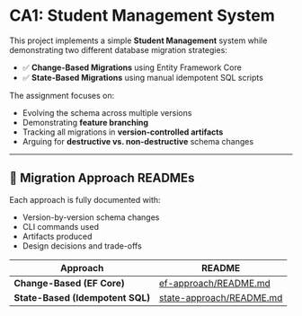 # CA1: Student Management System

This project implements a simple **Student Management** system while demonstrating two different database migration strategies:

- ✅ **Change-Based Migrations** using Entity Framework Core
- ✅ **State-Based Migrations** using manual idempotent SQL scripts

The assignment focuses on:
- Evolving the schema across multiple versions
- Demonstrating **feature branching**
- Tracking all migrations in **version-controlled artifacts**
- Arguing for **destructive vs. non-destructive** schema changes

---

## 📄 Migration Approach READMEs

Each approach is fully documented with:
- Version-by-version schema changes
- CLI commands used
- Artifacts produced
- Design decisions and trade-offs

| Approach        | README |
|----------------|--------|
| **Change-Based (EF Core)** | [ef-approach/README.md](https://github.com/Tobbekjaer/CA1-Student-Management-System/blob/main/src/StudentManagement/ef-approach/README.md) |
| **State-Based (Idempotent SQL)** | [state-approach/README.md](https://github.com/Tobbekjaer/CA1-Student-Management-System/blob/main/src/StudentManagement/state-approach/README.md) |
